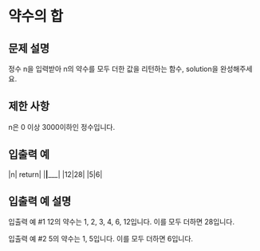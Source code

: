 # 약수의 합

## 문제 설명

정수 n을 입력받아 n의 약수를 모두 더한 값을 리턴하는 함수, solution을 완성해주세요.


## 제한 사항

n은 0 이상 3000이하인 정수입니다.


## 입출력 예
|n|	return|
|__|_____|
|12|28|
|5|6|

## 입출력 예 설명

입출력 예 #1
12의 약수는 1, 2, 3, 4, 6, 12입니다. 이를 모두 더하면 28입니다.

입출력 예 #2
5의 약수는 1, 5입니다. 이를 모두 더하면 6입니다.